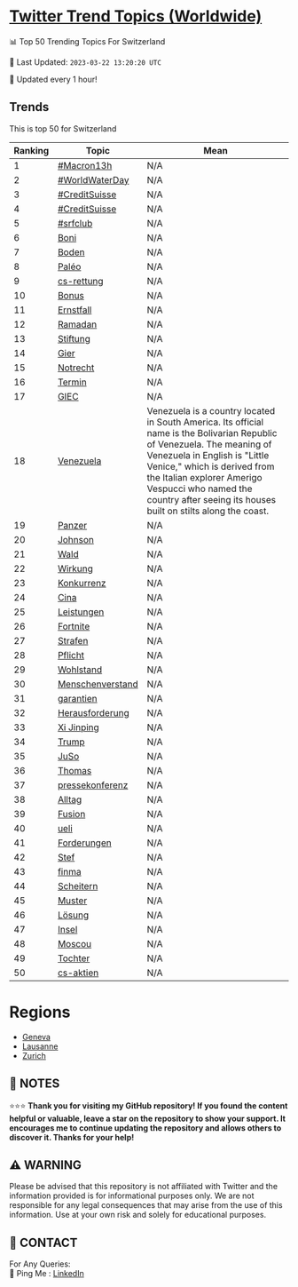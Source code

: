 [Twitter Trend Topics (Worldwide)](https://github.com/ErcinDedeoglu/Twitter-Trend-Topics)
==========


📊 Top 50 Trending Topics For Switzerland

📆 Last Updated: `2023-03-22 13:20:20 UTC`

🔧 Updated every 1 hour!


## Trends

This is top 50 for Switzerland

| Ranking | Topic | Mean |
| ------- | ------------ | ------------ |
| 1 | [#Macron13h](http://twitter.com/search?q=%23Macron13h) | N/A |
| 2 | [#WorldWaterDay](http://twitter.com/search?q=%23WorldWaterDay) | N/A |
| 3 | [#CreditSuisse](http://twitter.com/search?q=%23CreditSuisse) | N/A |
| 4 | [#CreditSuisse](http://twitter.com/search?q=%23CreditSuisse) | N/A |
| 5 | [#srfclub](http://twitter.com/search?q=%23srfclub) | N/A |
| 6 | [Boni](http://twitter.com/search?q=Boni) | N/A |
| 7 | [Boden](http://twitter.com/search?q=Boden) | N/A |
| 8 | [Paléo](http://twitter.com/search?q=Pal%c3%a9o) | N/A |
| 9 | [cs-rettung](http://twitter.com/search?q=cs-rettung) | N/A |
| 10 | [Bonus](http://twitter.com/search?q=Bonus) | N/A |
| 11 | [Ernstfall](http://twitter.com/search?q=Ernstfall) | N/A |
| 12 | [Ramadan](http://twitter.com/search?q=Ramadan) | N/A |
| 13 | [Stiftung](http://twitter.com/search?q=Stiftung) | N/A |
| 14 | [Gier](http://twitter.com/search?q=Gier) | N/A |
| 15 | [Notrecht](http://twitter.com/search?q=Notrecht) | N/A |
| 16 | [Termin](http://twitter.com/search?q=Termin) | N/A |
| 17 | [GIEC](http://twitter.com/search?q=GIEC) | N/A |
| 18 | [Venezuela](http://twitter.com/search?q=Venezuela) | Venezuela is a country located in South America. Its official name is the Bolivarian Republic of Venezuela. The meaning of Venezuela in English is "Little Venice," which is derived from the Italian explorer Amerigo Vespucci who named the country after seeing its houses built on stilts along the coast. |
| 19 | [Panzer](http://twitter.com/search?q=Panzer) | N/A |
| 20 | [Johnson](http://twitter.com/search?q=Johnson) | N/A |
| 21 | [Wald](http://twitter.com/search?q=Wald) | N/A |
| 22 | [Wirkung](http://twitter.com/search?q=Wirkung) | N/A |
| 23 | [Konkurrenz](http://twitter.com/search?q=Konkurrenz) | N/A |
| 24 | [Cina](http://twitter.com/search?q=Cina) | N/A |
| 25 | [Leistungen](http://twitter.com/search?q=Leistungen) | N/A |
| 26 | [Fortnite](http://twitter.com/search?q=Fortnite) | N/A |
| 27 | [Strafen](http://twitter.com/search?q=Strafen) | N/A |
| 28 | [Pflicht](http://twitter.com/search?q=Pflicht) | N/A |
| 29 | [Wohlstand](http://twitter.com/search?q=Wohlstand) | N/A |
| 30 | [Menschenverstand](http://twitter.com/search?q=Menschenverstand) | N/A |
| 31 | [garantien](http://twitter.com/search?q=garantien) | N/A |
| 32 | [Herausforderung](http://twitter.com/search?q=Herausforderung) | N/A |
| 33 | [Xi Jinping](http://twitter.com/search?q=Xi+Jinping) | N/A |
| 34 | [Trump](http://twitter.com/search?q=Trump) | N/A |
| 35 | [JuSo](http://twitter.com/search?q=JuSo) | N/A |
| 36 | [Thomas](http://twitter.com/search?q=Thomas) | N/A |
| 37 | [pressekonferenz](http://twitter.com/search?q=pressekonferenz) | N/A |
| 38 | [Alltag](http://twitter.com/search?q=Alltag) | N/A |
| 39 | [Fusion](http://twitter.com/search?q=Fusion) | N/A |
| 40 | [ueli](http://twitter.com/search?q=ueli) | N/A |
| 41 | [Forderungen](http://twitter.com/search?q=Forderungen) | N/A |
| 42 | [Stef](http://twitter.com/search?q=Stef) | N/A |
| 43 | [finma](http://twitter.com/search?q=finma) | N/A |
| 44 | [Scheitern](http://twitter.com/search?q=Scheitern) | N/A |
| 45 | [Muster](http://twitter.com/search?q=Muster) | N/A |
| 46 | [Lösung](http://twitter.com/search?q=L%c3%b6sung) | N/A |
| 47 | [Insel](http://twitter.com/search?q=Insel) | N/A |
| 48 | [Moscou](http://twitter.com/search?q=Moscou) | N/A |
| 49 | [Tochter](http://twitter.com/search?q=Tochter) | N/A |
| 50 | [cs-aktien](http://twitter.com/search?q=cs-aktien) | N/A |



# Regions

* [Geneva](</Switzerland/Geneva.md>)
* [Lausanne](</Switzerland/Lausanne.md>)
* [Zurich](</Switzerland/Zurich.md>)



## 📝 NOTES

⭐⭐⭐ **Thank you for visiting my GitHub repository! If you found the content helpful or valuable, leave a star on the repository to show your support. It encourages me to continue updating the repository and allows others to discover it. Thanks for your help!**


## ⚠️ WARNING

Please be advised that this repository is not affiliated with Twitter and the information provided is for informational purposes only. We are not responsible for any legal consequences that may arise from the use of this information. Use at your own risk and solely for educational purposes.


## 📨 CONTACT

 For Any Queries:  
            🏓 Ping Me : [LinkedIn](https://www.linkedin.com/in/ercindedeoglu/)
